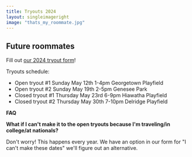 ```yaml
---
title: Tryouts 2024
layout: singleimageright
image: "thats_my_roommate.jpg"
---
```


## Future roommates

Fill out [our 2024 tryout form](http://localhost:63816)!


Tryouts schedule:
- Open tryout #1 Sunday May 12th 1-4pm Georgetown Playfield
- Open tryout #2 Sunday May 19th 2-5pm Genesee Park
- Closed tryout #1 Thursday May 23rd 6-9pm Hiawatha Playfield
- Closed tryout #2 Thursday May 30th 7-10pm Delridge Playfield

__FAQ__

__What if I can't make it to the open tryouts because I'm traveling/in college/at nationals?__

Don't worry! This happens every year. We have an option in our form for "I can't make these dates" we'll figure out an alternative.